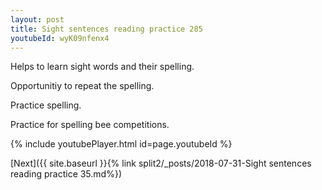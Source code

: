 ```yaml
---
layout: post
title: Sight sentences reading practice 285
youtubeId: wyK09nfenx4
---
```

 
 
Helps to learn sight words and their spelling.

Opportunitiy to repeat the spelling. 

Practice spelling. 
 
Practice for spelling bee competitions. 
 
{% include youtubePlayer.html id=page.youtubeId %}
 
 

[Next]({{ site.baseurl }}{% link  split2/_posts/2018-07-31-Sight sentences reading practice 35.md%})
 

